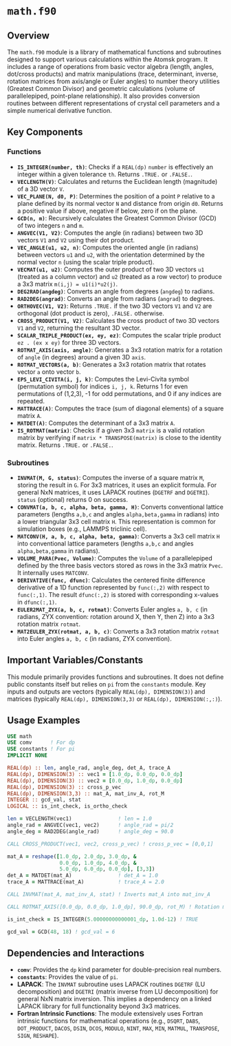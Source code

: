 # `math.f90`

## Overview

The `math.f90` module is a library of mathematical functions and subroutines designed to support various calculations within the Atomsk program. It includes a range of operations from basic vector algebra (length, angles, dot/cross products) and matrix manipulations (trace, determinant, inverse, rotation matrices from axis/angle or Euler angles) to number theory utilities (Greatest Common Divisor) and geometric calculations (volume of parallelepiped, point-plane relationship). It also provides conversion routines between different representations of crystal cell parameters and a simple numerical derivative function.

## Key Components

### Functions

- **`IS_INTEGER(number, th)`**: Checks if a `REAL(dp)` `number` is effectively an integer within a given tolerance `th`. Returns `.TRUE.` or `.FALSE.`.
- **`VECLENGTH(V)`**: Calculates and returns the Euclidean length (magnitude) of a 3D vector `V`.
- **`VEC_PLANE(N, d0, P)`**: Determines the position of a point `P` relative to a plane defined by its normal vector `N` and distance from origin `d0`. Returns a positive value if above, negative if below, zero if on the plane.
- **`GCD(n, m)`**: Recursively calculates the Greatest Common Divisor (GCD) of two integers `n` and `m`.
- **`ANGVEC(V1, V2)`**: Computes the angle (in radians) between two 3D vectors `V1` and `V2` using their dot product.
- **`VEC_ANGLE(u1, u2, n)`**: Computes the oriented angle (in radians) between vectors `u1` and `u2`, with the orientation determined by the normal vector `n` (using the scalar triple product).
- **`VECMAT(u1, u2)`**: Computes the outer product of two 3D vectors `u1` (treated as a column vector) and `u2` (treated as a row vector) to produce a 3x3 matrix `m(i,j) = u1(i)*u2(j)`.
- **`DEG2RAD(angdeg)`**: Converts an angle from degrees (`angdeg`) to radians.
- **`RAD2DEG(angrad)`**: Converts an angle from radians (`angrad`) to degrees.
- **`ORTHOVEC(V1, V2)`**: Returns `.TRUE.` if the two 3D vectors `V1` and `V2` are orthogonal (dot product is zero), `.FALSE.` otherwise.
- **`CROSS_PRODUCT(V1, V2)`**: Calculates the cross product of two 3D vectors `V1` and `V2`, returning the resultant 3D vector.
- **`SCALAR_TRIPLE_PRODUCT(ex, ey, ez)`**: Computes the scalar triple product `ez . (ex x ey)` for three 3D vectors.
- **`ROTMAT_AXIS(axis, angle)`**: Generates a 3x3 rotation matrix for a rotation of `angle` (in degrees) around a given 3D `axis`.
- **`ROTMAT_VECTORS(a, b)`**: Generates a 3x3 rotation matrix that rotates vector `a` onto vector `b`.
- **`EPS_LEVI_CIVITA(i, j, k)`**: Computes the Levi-Civita symbol (permutation symbol) for indices `i, j, k`. Returns 1 for even permutations of (1,2,3), -1 for odd permutations, and 0 if any indices are repeated.
- **`MATTRACE(A)`**: Computes the trace (sum of diagonal elements) of a square matrix `A`.
- **`MATDET(A)`**: Computes the determinant of a 3x3 matrix `A`.
- **`IS_ROTMAT(matrix)`**: Checks if a given 3x3 `matrix` is a valid rotation matrix by verifying if `matrix * TRANSPOSE(matrix)` is close to the identity matrix. Returns `.TRUE.` or `.FALSE.`.

### Subroutines

- **`INVMAT(M, G, status)`**: Computes the inverse of a square matrix `M`, storing the result in `G`. For 3x3 matrices, it uses an explicit formula. For general NxN matrices, it uses LAPACK routines (`DGETRF` and `DGETRI`). `status` (optional) returns 0 on success.
- **`CONVMAT(a, b, c, alpha, beta, gamma, H)`**: Converts conventional lattice parameters (lengths `a,b,c` and angles `alpha,beta,gamma` in radians) into a lower triangular 3x3 cell matrix `H`. This representation is common for simulation boxes (e.g., LAMMPS triclinic cell).
- **`MATCONV(H, a, b, c, alpha, beta, gamma)`**: Converts a 3x3 cell matrix `H` into conventional lattice parameters (lengths `a,b,c` and angles `alpha,beta,gamma` in radians).
- **`VOLUME_PARA(Pvec, Volume)`**: Computes the `Volume` of a parallelepiped defined by the three basis vectors stored as rows in the 3x3 matrix `Pvec`. It internally uses `MATCONV`.
- **`DERIVATIVE(func, dfunc)`**: Calculates the centered finite difference derivative of a 1D function represented by `func(:,2)` with respect to `func(:,1)`. The result `dfunc(:,2)` is stored with corresponding x-values in `dfunc(:,1)`.
- **`EULER2MAT_ZYX(a, b, c, rotmat)`**: Converts Euler angles `a, b, c` (in radians, ZYX convention: rotation around X, then Y, then Z) into a 3x3 rotation matrix `rotmat`.
- **`MAT2EULER_ZYX(rotmat, a, b, c)`**: Converts a 3x3 rotation matrix `rotmat` into Euler angles `a, b, c` (in radians, ZYX convention).

## Important Variables/Constants

This module primarily provides functions and subroutines. It does not define public constants itself but relies on `pi` from the `constants` module. Key inputs and outputs are vectors (typically `REAL(dp), DIMENSION(3)`) and matrices (typically `REAL(dp), DIMENSION(3,3)` or `REAL(dp), DIMENSION(:,:)`).

## Usage Examples

```fortran
USE math
USE comv      ! For dp
USE constants ! For pi
IMPLICIT NONE

REAL(dp) :: len, angle_rad, angle_deg, det_A, trace_A
REAL(dp), DIMENSION(3) :: vec1 = [1.0_dp, 0.0_dp, 0.0_dp]
REAL(dp), DIMENSION(3) :: vec2 = [0.0_dp, 1.0_dp, 0.0_dp]
REAL(dp), DIMENSION(3) :: cross_p_vec
REAL(dp), DIMENSION(3,3) :: mat_A, mat_inv_A, rot_M
INTEGER :: gcd_val, stat
LOGICAL :: is_int_check, is_ortho_check

len = VECLENGTH(vec1)               ! len = 1.0
angle_rad = ANGVEC(vec1, vec2)      ! angle_rad = pi/2
angle_deg = RAD2DEG(angle_rad)      ! angle_deg = 90.0

CALL CROSS_PRODUCT(vec1, vec2, cross_p_vec) ! cross_p_vec = [0,0,1]

mat_A = reshape([1.0_dp, 2.0_dp, 3.0_dp, &
                 0.0_dp, 1.0_dp, 4.0_dp, &
                 5.0_dp, 6.0_dp, 0.0_dp], [3,3])
det_A = MATDET(mat_A)               ! det_A = 1.0
trace_A = MATTRACE(mat_A)           ! trace_A = 2.0

CALL INVMAT(mat_A, mat_inv_A, stat) ! Inverts mat_A into mat_inv_A

CALL ROTMAT_AXIS([0.0_dp, 0.0_dp, 1.0_dp], 90.0_dp, rot_M) ! Rotation matrix around Z by 90 deg

is_int_check = IS_INTEGER(5.00000000000001_dp, 1.0d-12) ! TRUE

gcd_val = GCD(48, 18) ! gcd_val = 6
```

## Dependencies and Interactions

- **`comv`**: Provides the `dp` kind parameter for double-precision real numbers.
- **`constants`**: Provides the value of `pi`.
- **LAPACK**: The `INVMAT` subroutine uses LAPACK routines `DGETRF` (LU decomposition) and `DGETRI` (matrix inverse from LU decomposition) for general NxN matrix inversion. This implies a dependency on a linked LAPACK library for full functionality beyond 3x3 matrices.
- **Fortran Intrinsic Functions**: The module extensively uses Fortran intrinsic functions for mathematical operations (e.g., `DSQRT`, `DABS`, `DOT_PRODUCT`, `DACOS`, `DSIN`, `DCOS`, `MODULO`, `NINT`, `MAX`, `MIN`, `MATMUL`, `TRANSPOSE`, `SIGN`, `RESHAPE`).
